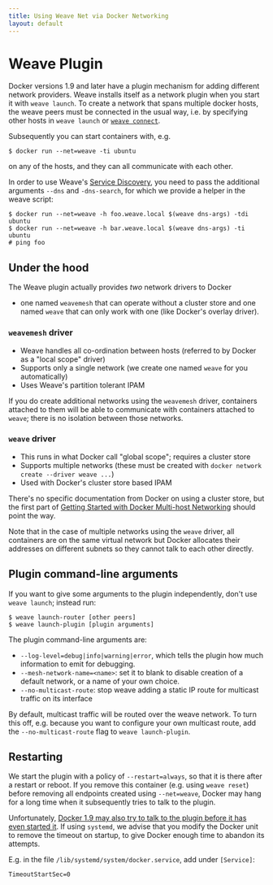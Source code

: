 ```yaml
---
title: Using Weave Net via Docker Networking
layout: default
---
```


# Weave Plugin

Docker versions 1.9 and later have a plugin mechanism for adding
different network providers. Weave installs itself as a network plugin
when you start it with `weave launch`. To create a network that spans
multiple docker hosts, the weave peers must be connected in the usual
way, i.e. by specifying other hosts in `weave launch` or
[`weave connect`](features.html#dynamic-topologies).

Subsequently you can start containers with, e.g.

    $ docker run --net=weave -ti ubuntu

on any of the hosts, and they can all communicate with each other.

In order to use Weave's [Service Discovery](weavedns.html), you
need to pass the additional arguments `--dns` and `-dns-search`, for
which we provide a helper in the weave script:

    $ docker run --net=weave -h foo.weave.local $(weave dns-args) -tdi ubuntu
    $ docker run --net=weave -h bar.weave.local $(weave dns-args) -ti ubuntu
    # ping foo

## Under the hood

The Weave plugin actually provides *two* network drivers to Docker
- one named `weavemesh` that can operate without a cluster store and
one named `weave` that can only work with one (like Docker's overlay
driver).

### `weavemesh` driver

* Weave handles all co-ordination between hosts (referred to by Docker as a "local scope" driver)
* Supports only a single network (we create one named `weave` for you automatically)
* Uses Weave's partition tolerant IPAM

If you do create additional networks using the `weavemesh` driver,
containers attached to them will be able to communicate with
containers attached to `weave`; there is no isolation between those
networks.

### `weave` driver

* This runs in what Docker call "global scope"; requires a cluster store
* Supports multiple networks (these must be created with `docker network create --driver weave ...`)
* Used with Docker's cluster store based IPAM

There's no specific documentation from Docker on using a cluster
store, but the first part of
[Getting Started with Docker Multi-host Networking](https://github.com/docker/docker/blob/master/docs/userguide/networking/get-started-overlay.md)
should point the way.

Note that in the case of multiple networks using the `weave` driver, all containers are
on the same virtual network but Docker allocates their addresses on
different subnets so they cannot talk to each other directly.

## Plugin command-line arguments

If you want to give some arguments to the plugin independently, don't
use `weave launch`; instead run:

    $ weave launch-router [other peers]
    $ weave launch-plugin [plugin arguments]

The plugin command-line arguments are:

 * `--log-level=debug|info|warning|error`, which tells the plugin
   how much information to emit for debugging.
 * `--mesh-network-name=<name>`: set it to blank to disable creation
   of a default network, or a name of your own choice.
 * `--no-multicast-route`: stop weave adding a static IP route for
   multicast traffic on its interface

By default, multicast traffic will be routed over the weave network.
To turn this off, e.g. because you want to configure your own multicast
route, add the `--no-multicast-route` flag to `weave launch-plugin`.

## Restarting

We start the plugin with a policy of `--restart=always`, so that it is
there after a restart or reboot. If you remove this container
(e.g. using `weave reset`) before removing all endpoints created using
`--net=weave`, Docker may hang for a long time when it subsequently
tries to talk to the plugin.

Unfortunately, [Docker 1.9 may also try to talk to the plugin before it has even started it](https://github.com/docker/libnetwork/issues/813).
If using `systemd`, we advise that you modify the Docker unit to
remove the timeout on startup, to give Docker enough time to abandon
its attempts.

E.g. in the file `/lib/systemd/system/docker.service`, add under `[Service]`:

    TimeoutStartSec=0
